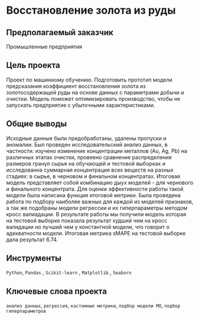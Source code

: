 # Восстановление золота из руды

## Предполагаемый заказчик

Промышленные предприятия

## Цель проекта

Проект по машинному обучению. Подготовить прототип модели предсказания коэффициент восстановления золота из золотосодержащей руды на основе данных с параметрами добычи и очистки. Модель поможет оптимизировать производство, чтобы не запускать предприятие с убыточными характеристиками.

## Общие выводы

Исходные данные были предобработаны, удалены пропуски и аномалии. Был проведен исследовательский анализ данных, в частности: изучено изменение  концентрации металлов (Au, Ag, Pb) на различных этапах очистки, провеено сравнение распределения размеров гранул сырья на обучающей и тестовой выборках и исследованна суммарная концентрация всех веществ на разных стадиях: в сырье, в черновом и финальном концентратах.
Итоговая модель представляет собой комбинацию дыух моделей - для чернового и финального концентрата. Для оценки эффективности работы такой модели была написана функция итоговой метрики. Была проведена работа по подбору наиболее важных для каждой из моделей признаков, а так же подобраны  модели регрессии и их гиперпараметры методом кросс валиадации. В результате работы мы получили модель которая на тестовой выборке показала результат худший чем на кросс валидации но лучший чем у константной модели, что говорит о адекватности модели. Итоговая метрика sMAPE на тестовой выборке дала результат 6.74.

## Инструменты

`Python`, `Pandas` , `Scikit-learn` , `Matplotlib` , `Seaborn`

## Ключевые слова проекта

`анализ данных`, `регрессия`, `кастомные метрики`, `подбор модели МО`, `подбор гиперпараметров`
